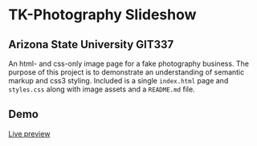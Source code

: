 # TK-Photography Slideshow

## Arizona State University GIT337

An html- and css-only image page for a fake photography business. The purpose of this project is to demonstrate an understanding of semantic markup and css3 styling. Included is a single ``index.html`` page and ``styles.css`` along with image assets and a ``README.md`` file.

## Demo

[Live preview](https://dylan-adams-webdev.github.io/photo_gallery)
